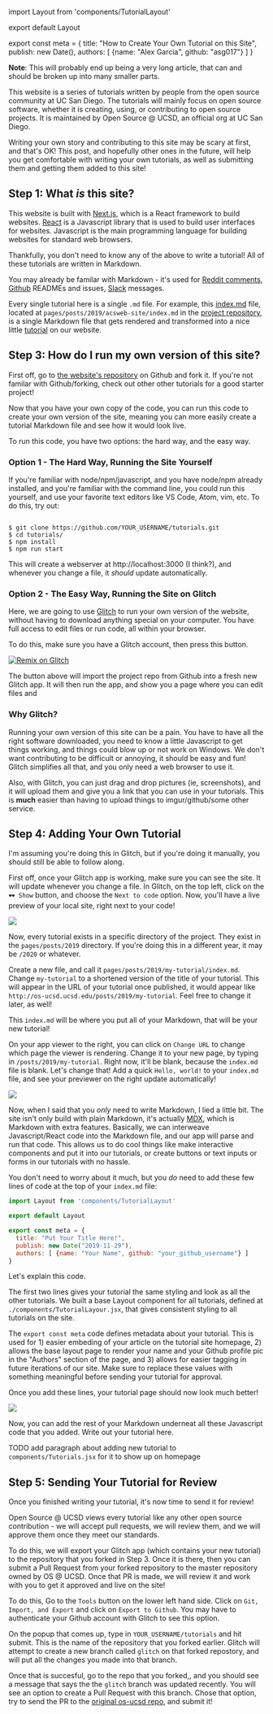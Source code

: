 import Layout from 'components/TutorialLayout'

export default Layout

export const meta = { 
  title: "How to Create Your Own Tutorial on this Site", 
  publish: new Date(), 
  authors: [ {name: "Alex Garcia", github: "asg017"} ] 
}

**Note**: This will probably end up being a very long article, that can and should be broken up into many smaller parts. 

This website is a series of tutorials written by people from the open source community at UC San Diego. The tutorials will mainly focus on open source software, whether it is creating, using, or contributing to open source projects. It is maintained by Open Source @ UCSD, an official org at UC San Diego.

Writing your own story and contributing to this site may be scary at first, and that's OK! This post, and hopefully other ones in the future, will help you get comfortable with writing your own tutorials, as well as submitting them and getting them added to this site!

## Step 1: What *is* this site?

This website is built with [Next.js](https://nextjs.org/), which is a React framework to build websites. [React](https://reactjs.org/) is a Javascript library that is used to build user interfaces for websites. Javascript is the main programming language for building websites for standard web browsers.

Thankfully, you don't need to know any of the above to write a tutorial! All of these tutorials are written in Markdown.

You may already be familar with Markdown - it's used for [Reddit comments](https://www.reddit.com/wiki/markdown), [Github](https://guides.github.com/features/mastering-markdown/) READMEs and issues, [Slack](https://api.slack.com/messaging/composing/formatting) messages. 

Every single tutorial here is a single `.md` file. For example, this [index.md](https://github.com/os-ucsd/tutorials/blob/master/pages/posts/2019/acsweb-site/index.md) file, located at `pages/posts/2019/acsweb-site/index.md` in the [project repository](https://github.com/os-ucsd/tutorials), is a single Markdown file that gets rendered and transformed into a nice little [tutorial](http://os-ucsd.ucsd.edu/tutorials/posts/2019/acsweb-site) on our website. 


## Step 3: How do I run my own version of this site?
First off, go to [the website's repository](https://github.com/os-ucsd/tutorials) on Github and fork it. If you're not familar with Github/forking, check out other other tutorials for a good starter project!

Now that you have your own copy of the code, you can run this code to create your own version of the site, meaning you can more easily create a tutorial Markdown file and see how it would look live. 

To run this code, you have two options: the hard way, and the easy way.

### Option 1 - The Hard Way, Running the Site Yourself

If you're familiar with node/npm/javascript, and you have node/npm already installed, and you're familiar with the command line, you could run this yourself, and use your favorite text editors like VS Code, Atom, vim, etc. To do this, try out:

```

$ git clone https://github.com/YOUR_USERNAME/tutorials.git
$ cd tutorials/
$ npm install
$ npm run start
```

This will create a webserver at http://localhost:3000 (I think?), and whenever you change a file, it *should* update automatically.


### Option 2 - The Easy Way, Running the Site on Glitch

Here, we are going to use [Glitch](https://glitch.com/) to run your own version of the website, without having to download anything special on your computer. You have full access to edit files or run code, all within your browser.

To do this, make sure you have a Glitch account, then press this button.

<a href="https://glitch.com/edit/#!/import/github/os-ucsd/tutorials">
  <img 
    src="https://cdn.glitch.com/2703baf2-b643-4da7-ab91-7ee2a2d00b5b%2Fremix-button.svg" 
    alt="Remix on Glitch" />
</a>


The button above will import the project repo from Github into a fresh new Glitch app. It will then run the app, and show you a page where you can edit files and 


### Why Glitch?

Running your own version of this site can be a pain. You have to have all the right software downloaded, you need to know a little Javascript to get things working, and things could blow up or not work on Windows. We don't want contributing to be difficult or annoying, it should be easy and fun! Glitch simplifies all that, and you only need a web browser to use it.

Also, with Glitch, you can just drag and drop pictures (ie, screenshots), and it will upload them and give you a link that you can use in your tutorials. This is **much** easier than having to upload things to imgur/github/some other service.

## Step 4: Adding Your Own Tutorial

I'm assuming you're doing this in Glitch, but if you're doing it manually, you should still be able to follow along.

First off, once your Glitch app is working, make sure you can see the site. It will update whenever you change a file. In Glitch, on the top left, click on the `🕶️ Show` button, and choose the `Next to code` option. Now, you'll have a live preview of your local site, right next to your code!

![](https://cdn.glitch.com/1005a9ae-473a-4fc8-850c-578e32c0573d%2F3922e6a9-2427-4615-bfc1-778ad678ab4b.image.png?v=1572849227447)

Now, every tutorial exists in a specific directory of the project. They exist in the `pages/posts/2019` directory. If you're doing this in a different year, it may be `/2020` or whatever. 

Create a new file, and call it `pages/posts/2019/my-tutorial/index.md`. Change `my-tutorial` to a shortened version of the title of your tutorial. This will appear in the URL of your tutorial once published, it would appear like `http://os-ucsd.ucsd.edu/posts/2019/my-tutorial`. Feel free to change it later, as well!

This `index.md` will be where you put all of your Markdown, that will be your new tutorial!

On your app viewer to the right, you can click on `Change URL` to change which page the viewer is rendering. Change it to your new page, by typing in `/posts/2019/my-tutorial`. Right now, it'll be blank, because the `index.md` file is blank. Let's change that! Add a quick `Hello, world!` to your `index.md` file, and see your previewer on the right update automatically!

![](https://cdn.glitch.com/1005a9ae-473a-4fc8-850c-578e32c0573d%2Fc7d389b5-3609-4670-86f4-5854be313600.image.png?v=1572850176142)

Now, when I said that you *only* need to write Markdown, I lied a little bit. The site isn't only build with plain Markdown, it's actually [MDX](https://mdxjs.com/), which is Markdown with extra features. Basically, we can interweave Javascript/React code into the Markdown file, and our app will parse and run that code. This allows us to do cool things like make interactive components and put it into our tutorials, or create buttons or text inputs or forms in our tutorials with no hassle.

You don't need to worry about it much, but you *do* need to add these few lines of code at the top of your `index.md` file:

```javascript
import Layout from 'components/TutorialLayout'

export default Layout

export const meta = { 
  title: "Put Your Title Here!", 
  publish: new Date("2019-11-29"), 
  authors: [ {name: "Your Name", github: "your_github_username"} ] 
}

```

Let's explain this code. 

The first two lines gives your tutorial the same styling and look as all the other tutorials. We built a base Layout component for all tutorials, defined at `./components/TutorialLayour.jsx`, that gives consistent styling to all tutorials on the site.

The `export const meta` code defines metadata about your tutorial. This is used for 1) easier embeding of your article on the tutorial site homepage, 2) allows the base layout page to render your name and your Github profile pic in the "Authors" section of the page, and 3) allows for easier tagging in future iterations of our site. Make sure to replace these values with something meaningful before sending your tutorial for approval.

Once you add these lines, your tutorial page should now look much better!

![](https://cdn.glitch.com/1005a9ae-473a-4fc8-850c-578e32c0573d%2F4f1a4125-a29a-4436-80c7-1d99e9828bb8.image.png?v=1572850750377)

Now, you can add the rest of your Markdown underneat all these Javascript code that you added. Write out your tutorial here.


TODO add paragraph about adding new tutorial to `components/Tutorials.jsx` for it to show up on homepage

## Step 5: Sending Your Tutorial for Review

Once you finished writing your tutorial, it's now time to send it for review!

Open Source @ UCSD views every tutorial like any other open source contribution - we will accept pull requests, we will review them, and we will approve them once they meet our standards.

To do this, we will export your Glitch app (which contains your new tutorial) to the repository that you forked in Step 3. Once it is there, then you can submit a Pull Request from your forked repository to the master repository owned by OS @ UCSD. Once that PR is made, we will review it and work with you to get it approved and live on the site!


To do this, Go to the `Tools` button on the lower left hand side. Click on `Git, Import, and Export` and click on `Export to Github`. You may have to authenticate your Github account with Glitch to see this option.

On the popup that comes up, type in `YOUR_USERNAME/tutorials` and hit submit. This is the name of the repository that you forked earlier. Glitch will attempt to create a new branch called `glitch` on that forked repostory, and will put all the changes you made into that branch.

Once that is succesful, go to the repo that you forked,, and you should see a message that says the  the `glitch` branch was updated recently. You will see an option to create a Pull Request with this branch. Chose that option, try to send the PR to the [original os-ucsd repo](https://github.com/os-ucsd/tutorials), and submit it!

